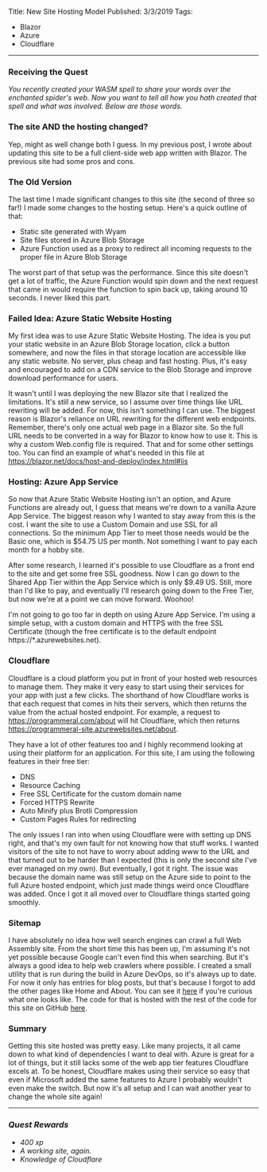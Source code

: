 Title: New Site Hosting Model
Published: 3/3/2019
Tags: 
- Blazor
- Azure
- Cloudflare
---

### Receiving the Quest
*You recently created your WASM spell to share your words over the enchanted spider's web. Now you want to tell all how you hath created that spell and what was involved. Below are those words.*

### The site AND the hosting changed?

Yep, might as well change both I guess. In my previous post, I wrote about updating this site to be a full client-side web app written with Blazor. The previous site had some pros and cons. 


### The Old Version

The last time I made significant changes to this site (the second of three so far!) I made some changes to the hosting setup. Here's a quick outline of that:
  - Static site generated with Wyam
  - Site files stored in Azure Blob Storage
  - Azure Function used as a proxy to redirect all incoming requests to the proper file in Azure Blob Storage

The worst part of that setup was the performance. Since this site doesn't get a lot of traffic, the Azure Function would spin down and the next request that came in would require the function to spin back up, taking around 10 seconds. I never liked this part.

### Failed Idea: Azure Static Website Hosting

My first idea was to use Azure Static Website Hosting. The idea is you put your static website in an Azure Blob Storage location, click a button somewhere, and now the files in that storage location are accessible like any static website. No server, plus cheap and fast hosting. Plus, it's easy and encouraged to add on a CDN service to the Blob Storage and improve download performance for users.

It wasn't until I was deploying the new Blazor site that I realized the limitations. It's still a new service, so I assume over time things like URL rewriting will be added. For now, this isn't something I can use. The biggest reason is Blazor's reliance on URL rewriting for the different web endpoints. Remember, there's only one actual web page in a Blazor site. So the full URL needs to be converted in a way for Blazor to know how to use it. This is why a custom Web.config file is required. That and for some other settings too. You can find an example of what's needed in this file at https://blazor.net/docs/host-and-deploy/index.html#iis

### Hosting: Azure App Service

So now that Azure Static Website Hosting isn't an option, and Azure Functions are already out, I guess that means we're down to a vanilla Azure App Service. The biggest reason why I wanted to stay away from this is the cost. I want the site to use a Custom Domain and use SSL for all connections. So the minimum App Tier to meet those needs would be the Basic one, which is $54.75 US per month. Not something I want to pay each month for a hobby site.

After some research, I learned it's possible to use Cloudflare as a front end to the site and get some free SSL goodness. Now I can go down to the Shared App Tier within the App Service which is only $9.49 US. Still, more than I'd like to pay, and eventually I'll research going down to the Free Tier, but now we're at a point we can move forward. Woohoo!

I'm not going to go too far in depth on using Azure App Service. I'm using a simple setup, with a custom domain and HTTPS with the free SSL Certificate (though the free certificate is to the default endpoint https://*.azurewebsites.net). 

### Cloudflare
Cloudflare is a cloud platform you put in front of your hosted web resources to manage them. They make it very easy to start using their services for your app with just a few clicks. The shorthand of how Cloudflare works is that each request that comes in hits their servers, which then returns the value from the actual hosted endpoint. For example, a request to https://programmeral.com/about will hit Cloudflare, which then returns https://programmeral-site.azurewebsites.net/about.

They have a lot of other features too and I highly recommend looking at using their platform for an application. For this site, I am using the following features in their free tier:
- DNS
- Resource Caching
- Free SSL Certificate for the custom domain name
- Forced HTTPS Rewrite
- Auto Minify plus Brotli Compression
- Custom Pages Rules for redirecting

The only issues I ran into when using Cloudflare were with setting up DNS right, and that's my own fault for not knowing how that stuff works. I wanted visitors of the site to not have to worry about adding www to the URL and that turned out to be harder than I expected (this is only the second site I've ever managed on my own). But eventually, I got it right. The issue was because the domain name was still setup on the Azure side to point to the full Azure hosted endpoint, which just made things weird once Cloudflare was added. Once I got it all moved over to Cloudflare things started going smoothly. 

### Sitemap
I have absolutely no idea how well search engines can crawl a full Web Assembly site. From the short time this has been up, I'm assuming it's not yet possible because Google can't even find this when searching. But it's always a good idea to help web crawlers where possible. I created a small utility that is run during the build in Azure DevOps, so it's always up to date. For now it only has entries for blog posts, but that's because I forgot to add the other pages like Home and About. You can see it [here](https://programmeral.com/sitemap.xml) if you're curious what one looks like. The code for that is hosted with the rest of the code for this site on GitHub [here](https://github.com/ProgrammerAl/ProgrammerAlSite/tree/master/ProgrammerAl.Site/DynamicContentUpdater).

### Summary

Getting this site hosted was pretty easy. Like many projects, it all came down to what kind of dependencies I want to deal with. Azure is great for a lot of things, but it still lacks some of the web app tier features Cloudflare excels at. To be honest, Cloudflare makes using their service so easy that even if Microsoft added the same features to Azure I probably wouldn't even make the switch. But now it's all setup and I can wait another year to change the whole site again!


---

### *Quest Rewards*
- *400 xp*
- *A working site, again.*
- *Knowledge of Cloudflare*
